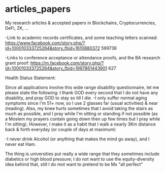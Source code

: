 # articles_papers
My research articles &amp; accepted papers in Blockchains, Cryptocurrencies, DeFi, ZK, ...

-Link to academic records certificates, and some teaching letters scanned:
https://www.facebook.com/story.php/?id=100010333725264&story_fbid=1610880372
599738


-Links to conference acceptance or attendance proofs, and the BA research grant proof:
https://m.facebook.com/story.php/?id=100010333725264&story_fbid=1997861443901
627



Health Status Statement:


Since all applications involve this wide range disability questionnaire, let me please state the
following:
I thank GOD every second that I do not have any disability, and pray GOD to stay so till I die.
-I only suffer normal aging symptoms since I'm 51+ now, so I use 2 glasses far (usual activities)
& near (reading). Also, my knee hurts sometimes that I avoid taking the stairs as much as
possible, and I pray while I'm sitting or standing if not possible (as a Moslem my prayers contain
going down then up few times but I pray while I'm sitting). However, I make it as a habit that I walk a nearly 3Km distance back & forth everyday (or couple of days at maximum)


-I never drink Alcohol (or anything that makes the mind go away), and I never eat Ham.

The thing is universities put really a wide range that they sometimes include diabetics or high blood pressure; I do not want to use the equity-diversity idea behind that, still I do mot want to pretend to be Ms "all perfect" 

